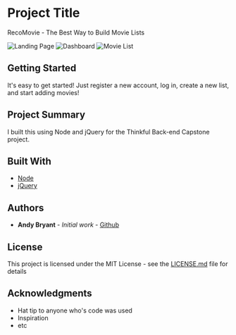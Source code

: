 # Project Title

RecoMovie - The Best Way to Build Movie Lists

![Landing Page](https://github.com/andymbryant/recomovie/blob/master/RecoMovie_Landing.jpg)
![Dashboard](https://github.com/andymbryant/recomovie/blob/master/RecoMovie_Dashboard.jpg)
![Movie List](https://github.com/andymbryant/recomovie/blob/master/RecoMovie_Movie-list.jpg)

## Getting Started

It's easy to get started! Just register a new account, log in, create a new list, and start adding movies!

## Project Summary

I built this using Node and jQuery for the Thinkful Back-end Capstone project.

## Built With

* [Node](https://github.com/nodejs/node)
* [jQuery](https://github.com/jquery/jquery)

## Authors

* **Andy Bryant** - *Initial work* - [Github](https://github.com/andymbryant)

## License

This project is licensed under the MIT License - see the [LICENSE.md](LICENSE.md) file for details

## Acknowledgments

* Hat tip to anyone who's code was used
* Inspiration
* etc

